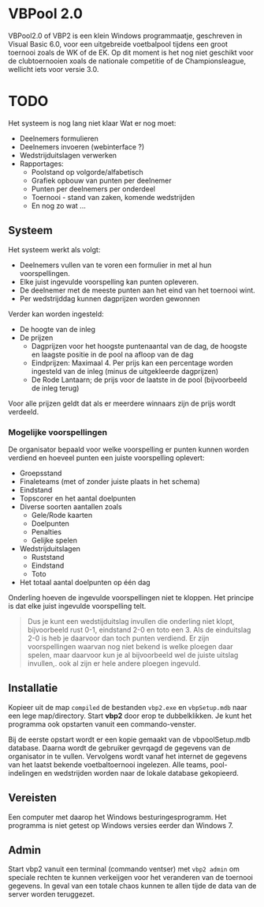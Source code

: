 # VBPool 2.0
VBPool2.0 of VBP2 is een klein Windows programmaatje, geschreven in Visual Basic 6.0, voor een uitgebreide voetbalpool tijdens een groot toernooi zoals de WK of de EK.
Op dit moment is het nog niet geschikt voor de clubtoernooien xoals de nationale competitie of de Championsleague, wellicht iets voor versie 3.0.

# TODO
Het systeem is nog lang niet klaar
Wat er nog moet:
- Deelnemers formulieren
- Deelnemers invoeren (webinterface ?)
- Wedstrijduitslagen verwerken
- Rapportages:
  * Poolstand op volgorde/alfabetisch
  * Grafiek opbouw van punten per deelnemer
  * Punten per deelnemers per onderdeel
  * Toernooi - stand van zaken, komende wedstrijden
  * En nog zo wat ...
  
## Systeem
Het systeem werkt als volgt:

- Deelnemers vullen van te voren een formulier in met al hun voorspellingen. 
- Elke juist ingevulde voorspelling kan punten opleveren.
- De deelnemer met de meeste punten aan het eind van het toernooi wint.
- Per wedstrijddag kunnen dagprijzen worden gewonnen

Verder kan worden ingesteld:
- De hoogte van de inleg
- De prijzen
  * Dagprijzen voor het hoogste puntenaantal van de dag, de hoogste en laagste positie in de pool na afloop van de dag
  * Eindprijzen: Maximaal 4. Per prijs kan een percentage worden ingesteld van de inleg (minus de uitgekleerde dagprijzen) 
  * De Rode Lantaarn; de prijs voor de laatste in de pool (bijvoorbeeld de inleg terug)

Voor alle prijzen geldt dat als er meerdere winnaars zijn de prijs wordt verdeeld.

### Mogelijke voorspellingen
De organisator bepaald voor welke voorspelling er punten kunnen worden verdiend en hoeveel punten een juiste voorspelling oplevert:
- Groepsstand
- Finaleteams (met of zonder juiste plaats in het schema)
- Eindstand
- Topscorer en het aantal doelpunten
- Diverse soorten aantallen zoals 
  * Gele/Rode kaarten
  * Doelpunten
  * Penalties
  * Gelijke spelen
- Wedstrijduitslagen
  * Ruststand
  * Eindstand
  * Toto
- Het totaal aantal doelpunten op één dag

Onderling hoeven de ingevulde voorspellingen niet te kloppen.
Het principe is dat elke juist ingevulde voorspelling telt. 
> Dus je kunt een wedstijduitslag invullen die onderling niet klopt, bijvoorbeeld rust 0-1, eindstand 2-0 en toto een 3. Als de einduitslag 2-0 is heb je daarvoor dan toch punten verdiend.
Er zijn voorspellingen waarvan nog niet bekend is welke ploegen daar spelen, maar daarvoor kun je al bijvoorbeeld wel de juiste uitslag invullen,. ook al zijn er hele andere ploegen ingevuld.

## Installatie
Kopieer uit de map `compiled` de bestanden `vbp2.exe` en `vbpSetup.mdb` naar een lege map/directory.
Start **vbp2** door erop te dubbelklikken.
Je kunt het programma ook opstarten vanuit een commando-venster.

Bij de eerste opstart wordt er een kopie gemaakt van de vbpoolSetup.mdb database. Daarna wordt de gebruiker gevrqagd de gegevens van de organisator in te vullen. 
Vervolgens wordt vanaf het internet de gegevens van het laatst bekende voetbaltoernooi ingelezen. Alle teams, pool-indelingen en wedstrijden worden naar de lokale database gekopieerd.

## Vereisten
Een computer met daarop het Windows besturingesprogramm. Het programma is niet getest op Windows versies eerder dan Windows 7.

## Admin
Start vbp2 vanuit een terminal (commando ventser) met `vbp2 admin` om speciale rechten te kunnen verkeijgen voor het veranderen van de toernooi gegevens.
In geval van een totale chaos kunnen te allen tijde de data van de server worden teruggezet.


